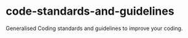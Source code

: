 # code-standards-and-guidelines
Generalised Coding standards and guidelines to improve your coding.
